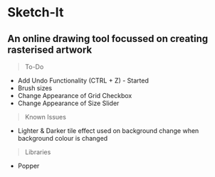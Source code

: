 # Sketch-It
## An online drawing tool focussed on creating rasterised artwork

> To-Do
- Add Undo Functionality (CTRL + Z) - Started
- Brush sizes
- Change Appearance of Grid Checkbox
- Change Appearance of Size Slider

> Known Issues
- Lighter & Darker tile effect used on background change when background colour is changed

> Libraries
- Popper